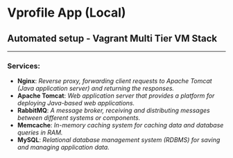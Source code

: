 # Vprofile App (Local)
## Automated setup - Vagrant Multi Tier VM Stack 
_____________

### Services:

- **Nginx**: *Reverse proxy, forwarding client requests to Apache Tomcat (Java application server) and returning the responses.*
- **Apache Tomcat**: *Web application server that provides a platform for deploying Java-based web applications.*
- **RabbitMQ**: *A message broker, receiving and distributing messages between different systems or components.*
- **Memcache**: *In-memory caching system for caching data and database queries in RAM.*
- **MySQL**: *Relational database management system (RDBMS) for saving and managing application data.*
